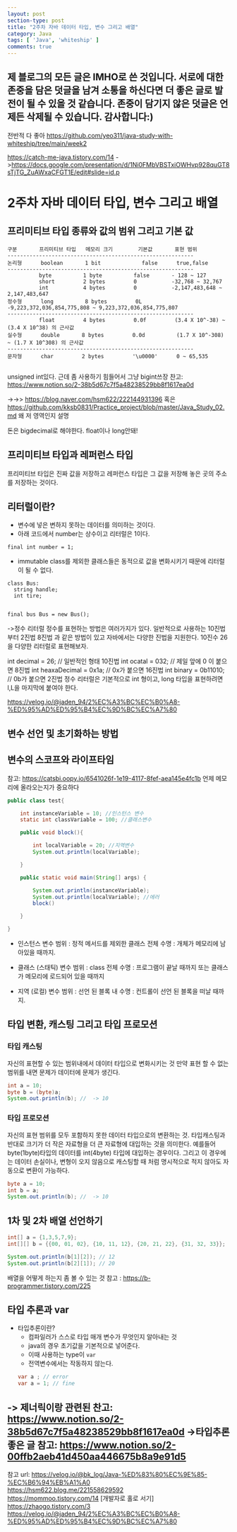 ```yaml
---
layout: post
section-type: post
title: "2주차 자바 데이터 타입, 변수 그리고 배열"
category: Java
tags: [ 'Java', 'whiteship' ]
comments: true
---
```

제 블로그의 모든 글은 IMHO로 쓴 것입니다.
서로에 대한 존중을 담은 덧글을 남겨 소통을 하신다면 더 좋은 글로 발전이 될 수 있을 것 같습니다.
존중이 담기지 않은 덧글은 언제든 삭제될 수 있습니다.
감사합니다:)  
---  

전반적 다 좋아
https://github.com/yeo311/java-study-with-whiteship/tree/main/week2

https://catch-me-java.tistory.com/14 ->https://docs.google.com/presentation/d/1Ni0FMbVBSTxiOWHvp928quGT8sTjTG_ZuAWxaCFGT1E/edit#slide=id.p
# 2주차 자바 데이터 타입, 변수 그리고 배열


## 프리미티브 타입 종류와 값의 범위 그리고 기본 값

```
구분       프리미티브 타입   메모리 크기        기본값       표현 범위
-----------------------------------------------------------
논리형      boolean       1 bit	         false      true,false
-----------------------------------------------------------
          byte          1 byte          false       - 128 ~ 127
          short         2 bytes         0           -32,768 ~ 32,767
          int           4 bytes         0           -2,147,483,648 ~ 2,147,483,647
정수형      long          8 bytes         0L          -9,223,372,036,854,775,808 ~ 9,223,372,036,854,775,807
-----------------------------------------------------------
          float         4 bytes         0.0f         (3.4 X 10^-38) ~ (3.4 X 10^38) 의 근사값
실수형      double       8 bytes         0.0d          (1.7 X 10^-308) ~ (1.7 X 10^308) 의 근사값
-----------------------------------------------------------
문자형      char         2 bytes         '\u0000'      0 ~ 65,535


```
unsigned int있다.
근데 좀 사용하기 힘들어서 그냥 bigint쓰장
찬고: https://www.notion.so/2-38b5d67c7f5a48238529bb8f1617ea0d

->->> https://blog.naver.com/hsm622/222144931396 혹은 https://github.com/kksb0831/Practice_project/blob/master/Java_Study_02.md
왜 저 영역인지 설명

돈은 bigdecimal로 해야한다. float이나 long안돼!

## 프리미티브 타입과 레퍼런스 타입

프리미티브 타입은 진짜 값을 저장하고
레퍼런스 타입은 그 값을 저장해 놓은 곳의 주소를 저장하는 것이다.



## 리터럴이란?
- 변수에 넣은 변하지 못하는 데이터를 의미하는 것이다.
- 아래 코드에서 number는 상수이고 리터럴은 1이다.
```
final int number = 1;
```
- immutable class를 제외한 클래스들은 동적으로 값을 변화시키기 때문에 리터럴이 될 수 없다.
```
class Bus:
  string handle;
  int tire;


final bus Bus = new Bus();
```
->정수 리터럴
정수를 표현하는 방법은 여러가지가 있다. 일반적으로 사용하는 10진법 부터 2진법 8진법 과 같은 방법이 있고 자바에서는 다양한 진법을 지원한다.
10진수 26을 다양한 리터럴로 표현해보자.

  int decimal = 26;	   // 일반적인 형태 10진법
  int ocatal = 032;        // 제일 앞에 0 이 붙으면 8진법
  int heaxaDecimal = 0x1a; // 0x가 붙으면 16진법
  int binary = 0b11010;    // 0b가 붙으면 2진법
정수 리터럴은 기본적으로 int 형이고, long 타입을 표현하려면 l,L을 마지막에 붙여야 한다.

https://velog.io/@jaden_94/2%EC%A3%BC%EC%B0%A8-%ED%95%AD%ED%95%B4%EC%9D%BC%EC%A7%80


## 변수 선언 및 초기화하는 방법



## 변수의 스코프와 라이프타임
참고: https://catsbi.oopy.io/6541026f-1e19-4117-8fef-aea145e4fc1b
언제 메모리에 올라오는지가 중요하다
``` java
public class test{

    int instanceVariable = 10; //인스턴스 변수
    static int classVariable = 100; //클래스변수

    public void block(){

        int localVariable = 20; //지역변수
        System.out.println(localVariable);

    }

    public static void main(String[] args) {

        System.out.println(instanceVariable);
        System.out.println(localVariable); //에러
        block()

    }  

}


```

- 인스턴스 변수
범위 : 정적 메서드를 제외한 클래스 전체
수명 : 개체가 메모리에 남아있을 때까지.

- 클래스 (스태틱) 변수
범위 : class 전체
수명 : 프로그램이 끝날 때까지 또는 클래스가 메모리에 로드되어 있을 때까지

- 지역 (로컬) 변수
범위 : 선언 된 블록 내
수명 : 컨트롤이 선언 된 블록을 떠날 때까지.


## 타입 변환, 캐스팅 그리고 타입 프로모션
### 타입 캐스팅
자신의 표현할 수 있는 범위내에서 데이터 타입으로 변화시키는 것
만약 표현 할 수 없는 범위를 내면 문제가 데이터에 문제가 생긴다.
```java
int a = 10;     
byte b = (byte)a;
System.out.println(b); //  -> 10

```




### 타입 프로모션
자신의 표현 범위를 모두 포함하지 못한 데이터 타입으로의 변환하는 것.
타입캐스팅과 반대로 크기가 더 작은 자료형을 더 큰 자료형에 대입하는 것을 의미한다. 예를들어 byte(1byte)타입의 데이터를 int(4byte) 타입에 대입하는 경우이다.
그리고 이 경우에는 데이터 손실이나, 변형이 오지 않음으로 캐스팅할 때 처럼 명시적으로 적지 않아도 자동으로 변환이 가능하다.

``` java
byte a = 10;
int b = a;
System.out.println(b); //  -> 10
```




## 1차 및 2차 배열 선언하기
``` Java
int[] a = {1,3,5,7,9};  
int[][] b = {{00, 01, 02}, {10, 11, 12}, {20, 21, 22}, {31, 32, 33}};

System.out.println(b[1][2]); // 12
System.out.println(b[2][1]); // 20

```
배열을 어떻게 하는지 좀 볼 수 있는 것
참고 : https://b-programmer.tistory.com/225


## 타입 추론과 var
- 타입추론이란?
  - 컴파일러가 스스로 타입 매개 변수가 무엇인지 알아내는 것
  - java의 경우 초기값을 기본적으로 넣어준다.
  - 이때 사용하는 type이 `var`
  - 전역변수에서는 작동하지 않는다.
  ``` java
  var a ; // error
  var a = 1; // fine
  ````
-> 제너릭이랑 관련된
찬고: https://www.notion.so/2-38b5d67c7f5a48238529bb8f1617ea0d
->타입추론 좋은 글
참고: https://www.notion.so/2-00ffb2aeb41d450aa446675b8a9e91d5
---

참고 url:
https://velog.io/@bk_log/Java-%ED%83%80%EC%9E%85-%EC%B6%94%EB%A1%A0  
https://hsm622.blog.me/221558629592  
https://mommoo.tistory.com/14 [개발자로 홀로 서기]  
https://zhaogo.tistory.com/3  
https://velog.io/@jaden_94/2%EC%A3%BC%EC%B0%A8-%ED%95%AD%ED%95%B4%EC%9D%BC%EC%A7%80  
